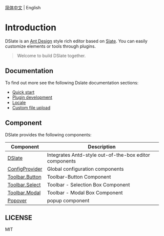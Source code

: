[简体中文](./README.md) | English

# Introduction

DSlate is an [Ant Design](https://github.com/ant-design/ant-design/) style rich editor based on [Slate](https://github.com/ianstormtaylor/slate). You can easily customize elements or tools through plugins.

> Welcome to build DSlate together.

## Documentation

To find out more see the following Dslate documentation sections:

- [Quick start](https://rojer95.github.io/dslate/#/docs/getting-started)
- [Plugin development](https://rojer95.github.io/dslate/#/docs/plugin)
- [Locale](https://rojer95.github.io/dslate/#/docs/locale)
- [Custom file upload](https://rojer95.github.io/dslate/#/docs/upload)

## Component

DSlate provides the following components:

| Component | Description |
| --- | --- |
| [DSlate](https://rojer95.github.io/dslate/#/components/dslate) | Integrates Antd-style out-of-the-box editor components |
| [ConfigProvider](https://rojer95.github.io/dslate/#/components/config) | Global configuration components |
| [Toolbar.Button](https://rojer95.github.io/dslate/#/components/toolbar/toolbar-button) | Toolbar-Button Component |
| [Toolbar.Select](https://rojer95.github.io/dslate/#/components/toolbar/toolbar-select) | Toolbar - Selection Box Component |
| [Toolbar.Modal](https://rojer95.github.io/dslate/#/components/toolbar/toolbar-modal) | Toolbar - Modal Box Component |
| [Popover](https://rojer95.github.io/dslate/#/components/popover) | popup component |

## LICENSE

MIT
